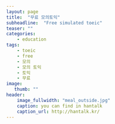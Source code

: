 ```yaml
---
layout: page
title:  "무료 모의토익"
subheadline:  "Free simulated toeic"
teaser: ""
categories:
    - education
tags:
    - toeic
    - free
    - 모의
    - 모의 토익
    - 토익
    - 무료
image:
   thumb: ""
header:
    image_fullwidth: "meal_outside.jpg"
    caption: you can find in hantalk
    caption_url: http://hantalk.kr/
---
```



